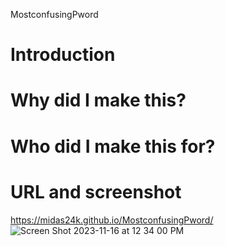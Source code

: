 MostconfusingPword

# Introduction

# Why did I make this?

# Who did I make this for?

# URL and screenshot
https://midas24k.github.io/MostconfusingPword/
![Screen Shot 2023-11-16 at 12 34 00 PM](https://github.com/Midas24k/MostconfusingPword/assets/137853877/ab829062-1d84-4876-ba94-03273d2bdfba)
